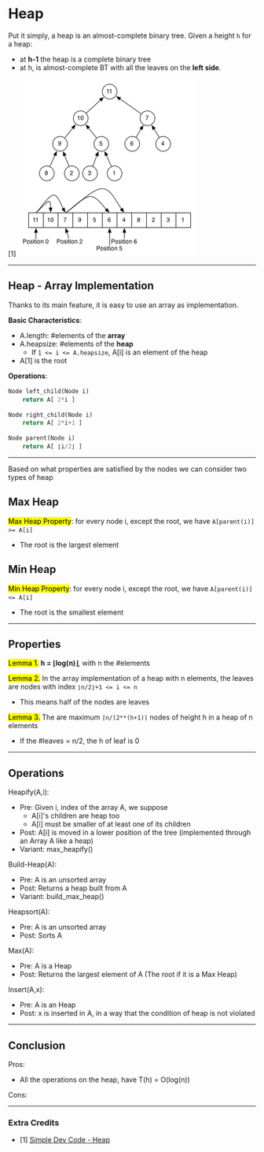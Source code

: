 # Heap
Put it simply, a heap is an almost-complete binary tree. 
Given a height `h` for a heap: 
* at **h-1** the heap is a complete binary tree
* at h, is almost-complete BT with all the leaves on the **left side**.

[1] ![Heap](https://github.com/PayThePizzo/DataStrutucures-Algorithms/blob/main/Resources/heap.png?raw=TRUE)

---

## Heap - Array Implementation

Thanks to its main feature, it is easy to use an array as implementation.

**Basic Characteristics**: 
* A.length: #elements of the **array**
* A.heapsize: #elements of the **heap**
  * If `1 <= i <= A.heapsize`, A[i] is an element of the heap
* A[1] is the root 

**Operations**:
```python
Node left_child(Node i)
    return A[ 2*i ]
```

```python
Node right_child(Node i)
    return A[ 2*i+1 ]
```

```python
Node parent(Node i)
    return A[ ⌊i/2⌋ ]
``` 

---

Based on what properties are satisfied by the nodes we can consider two types of 
heap

## Max Heap
<mark>Max Heap Property</mark>: for every node i, except the root, we have `A[parent(i)] >= A[i]`
* The root is the largest element

## Min Heap
<mark>Min Heap Property</mark>: for every node i, except the root, we have `A[parent(i)] <= A[i]`
* The root is the smallest element

---

## Properties
<mark>Lemma 1.</mark> **h = ⌊log(n)⌋**, with n the #elements

<mark>Lemma 2.</mark> In the array implementation of a heap with n elements, the leaves
are nodes with index `⌊n/2⌋+1 <= i <= n`
* This means half of the nodes are leaves

<mark>Lemma 3.</mark> The are maximum `⌈n/(2**(h+1)⌉` nodes of height h in a heap of n elements
* If the #leaves = n/2, the h of leaf is 0


---

## Operations 

Heapify(A,i):
* Pre: Given i, index of the array A, we suppose 
  * A[i]'s children are heap too
  * A[i] must be smaller of at least one of its children
* Post: A[i] is moved in a lower position of the tree (implemented through an Array A like a heap)
* Variant: max_heapify()

Build-Heap(A):
* Pre: A is an unsorted array 
* Post: Returns a heap built from A
* Variant: build_max_heap()

Heapsort(A):
* Pre: A is an unsorted array
* Post: Sorts A

Max(A):
* Pre: A is a Heap
* Post: Returns the largest element of A (The root if it is a Max Heap)

Insert(A,x):
* Pre: A is an Heap
* Post: x is inserted in A, in a way that the condition of heap is not violated

---
## Conclusion

Pros:
* All the operations on the heap, have T(h) = O(log(n))

Cons:

---

### Extra Credits
* [1] [Simple Dev Code - Heap](https://simpledevcode.wordpress.com/2015/08/05/the-heap-data-structure-c-java-c/)